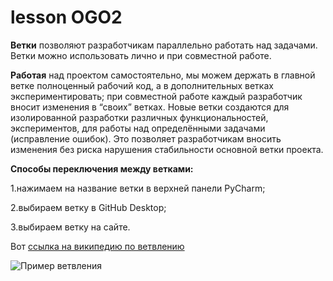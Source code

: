 
# lesson OGO2
 
 **Ветки** позволяют разработчикам параллельно работать над задачами. Ветки можно использовать лично и при совместной работе.

  **Работая** над проектом самостоятельно, мы можем держать в главной ветке полноценный рабочий код, а в дополнительных ветках экспериментировать;
при совместной работе каждый разработчик вносит изменения в “своих” ветках.
Новые ветки создаются для изолированной разработки различных функциональностей, экспериментов, для работы над определёнными задачами (исправление ошибок). Это позволяет разработчикам вносить изменения без риска нарушения стабильности основной ветки проекта.


**Способы переключения между ветками:**

1.нажимаем на название ветки в верхней панели PyCharm;


2.выбираем ветку в GitHub Desktop;


3.выбираем ветку на сайте.



Вот [ссылка  на википедию по  ветвлению](https://ru.wikipedia.org/wiki/%D0%92%D0%B5%D1%82%D0%B2%D0%BB%D0%B5%D0%BD%D0%B8%D0%B5_(%D0%BF%D1%80%D0%BE%D0%B3%D1%80%D0%B0%D0%BC%D0%BC%D0%B8%D1%80%D0%BE%D0%B2%D0%B0%D0%BD%D0%B8%D0%B5))






![Пример ветвления](https://encrypted-tbn0.gstatic.com/images?q=tbn:ANd9GcRkNdC-U0_TGUCYcYPNbI9lFhX5E-DC5a44O69rCRWqRJO48ig1IT7BzrvycrQ1oqW0CK0&usqp=CAU)


